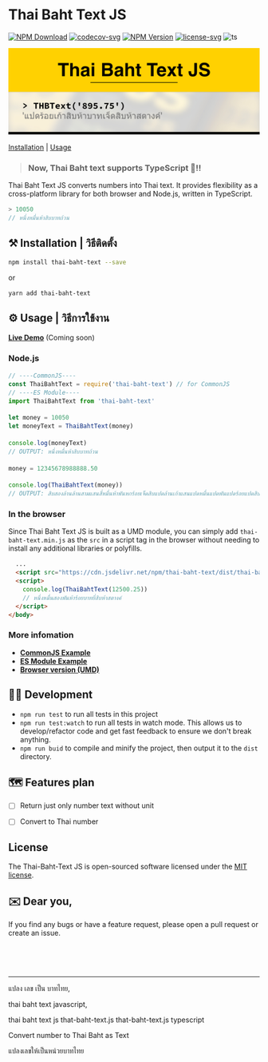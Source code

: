 # Thai Baht Text JS

[![NPM Download](https://img.shields.io/npm/dt/thai-baht-text.svg?style=flat-square)](https://www.npmjs.com/package/thai-baht-text)
[![codecov-svg](https://img.shields.io/codecov/c/github/antronic/thai-baht-text-js.svg?style=flat-square)](https://codecov.io/gh/antronic/thai-baht-text-js)
[![NPM Version](https://img.shields.io/npm/v/thai-baht-text.svg?style=flat-square)](https://www.npmjs.com/package/thai-baht-text)
[![license-svg](https://img.shields.io/badge/license-MIT-blue.svg?style=flat-square)](https://opensource.org/licenses/MIT)
![ts](https://flat.badgen.net/badge/Built%20With/TypeScript/blue)

![Thai Baht Text JS](/content/thai-baht-text-cover-1.jpg)

[Installation](#%EF%B8%8F-installation--%E0%B8%A7%E0%B8%B4%E0%B8%98%E0%B8%B5%E0%B8%95%E0%B8%B4%E0%B8%94%E0%B8%95%E0%B8%B1%E0%B9%89%E0%B8%87) | [Usage](#%EF%B8%8F-usage--%E0%B8%A7%E0%B8%B4%E0%B8%98%E0%B8%B5%E0%B8%81%E0%B8%B2%E0%B8%A3%E0%B9%83%E0%B8%8A%E0%B9%89%E0%B8%87%E0%B8%B2%E0%B8%99)


>### Now, Thai Baht text supports TypeScript 🎉!!

Thai Baht Text JS converts numbers into Thai text. It provides flexibility as a cross-platform library for both browser and Node.js, written in TypeScript.

```Javascript
> 10050
// หนึ่งหมื่นห้าสิบบาทถ้วน
```

## ⚒️ Installation | วิธีติดตั้ง
```bash
npm install thai-baht-text --save
```
or
```bash
yarn add thai-baht-text
```
<!--
NOT AVAILABLE YET!
##### or
```bash
bower install thai-baht-text --save
``` -->


## ⚙️ Usage | วิธีการใช้งาน

**[Live Demo](#)** (Coming soon)

### Node.js
```javascript
// ----CommonJS----
const ThaiBahtText = require('thai-baht-text') // for CommonJS
// ----ES Module----
import ThaiBahtText from 'thai-baht-text'

let money = 10050
let moneyText = ThaiBahtText(money)

console.log(moneyText)
// OUTPUT: หนึ่งหมื่นห้าสิบบาทถ้วน

money = 12345678988888.50

console.log(ThaiBahtText(money))
// OUTPUT: สิบสองล้านล้านสามแสนสี่หมื่นห้าพันหกร้อยเจ็ดสิบแปดล้านเก้าแสนแปดหมื่นแปดพันแปดร้อยแปดสิบแปดบาทห้าสิบสตางค์
```

### In the browser

Since Thai Baht Text JS is built as a UMD module, you can simply add `thai-baht-text.min.js` as the `src` in a script tag in the browser without needing to install any additional libraries or polyfills.

```html
  ...
  <script src="https://cdn.jsdelivr.net/npm/thai-baht-text/dist/thai-baht-text.min.js"></script>
  <script>
    console.log(ThaiBahtText(12500.25))
    // หนึ่งหมื่นสองพันห้าร้อยบาทยี่สิบห้าสตางค์
  </script>
</body>
```

### More infomation
- **[CommonJS Example](/example/example_es5.js)**
- **[ES Module Example](/example/example_es6.js)**
- **[Browser version (UMD)](/example/example_umd)**

## 🧑‍💻 Development
* `npm run test` to run all tests in this project
* `npm run test:watch` to run all tests in watch mode. This allows us to develop/refactor code and get fast feedback to ensure we don't break anything.
* `npm run buid` to compile and minify the project, then output it to the `dist` directory.

<!-- ## Library & Development Tools
* [Stryker](https://stryker-mutator.io/) -->

## 🗺️ Features plan
- [ ] Return just only number text without unit
- [ ] Convert to Thai number


## License
The Thai-Baht-Text JS is open-sourced software licensed under the [MIT license](https://opensource.org/licenses/MIT).

## ✉️ Dear you,
If you find any bugs or have a feature request, please open a pull request or create an issue.


<br /><br /><br />
___
แปลง เลข เป็น บาทไทย,

thai baht text javascript,

thai baht text js
that-baht-text.js
that-baht-text.js typescript

Convert number to Thai Baht as Text

แปลงเลขให้เป็นหน่วยบาทไทย